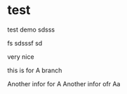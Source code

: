 # test
test demo
sdsss

fs
sdsssf
sd


very nice

this is for A branch

Another infor for A 
Another infor ofr Aa

